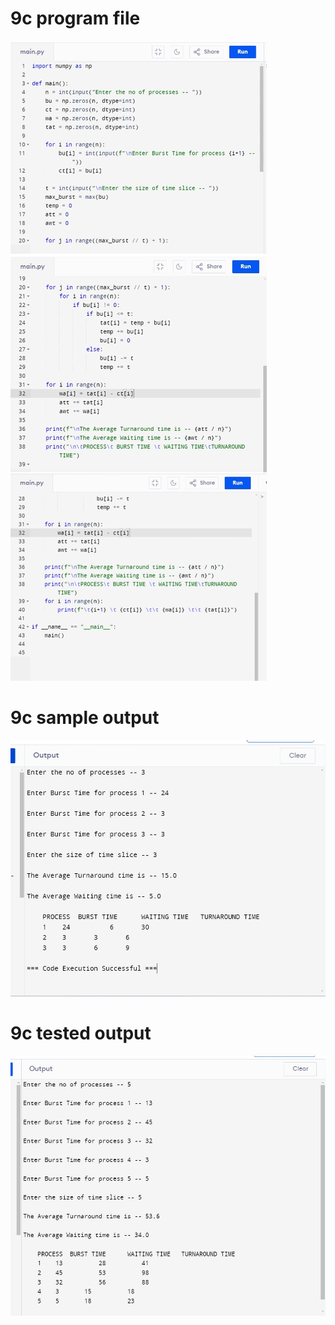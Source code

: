 # 9c program file
![program file](program.png.jpg)

# 9c sample output
![sample output](sampleoutput.png.jpg)

# 9c tested output
![tested output](testedoutput.png.jpg)
